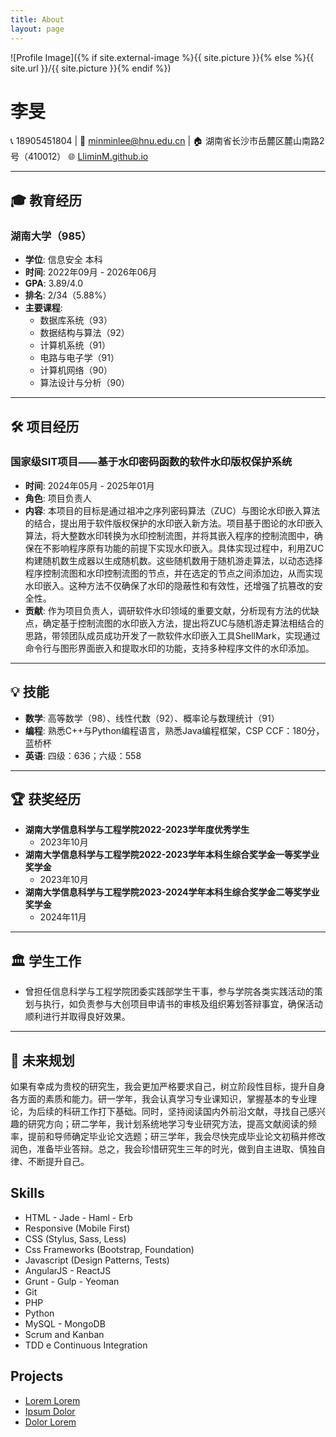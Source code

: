 ```yaml
---
title: About
layout: page
---
```

![Profile Image]({% if site.external-image %}{{ site.picture }}{% else %}{{ site.url }}/{{ site.picture }}{% endif %})


# 李旻

📞 18905451804 | 📧 minminlee@hnu.edu.cn | 🏠 湖南省长沙市岳麓区麓山南路2号（410012） 
🌐 [LliminM.github.io](https://LliminM.github.io)

---

## 🎓 教育经历

### 湖南大学（985）
- **学位**: 信息安全 本科
- **时间**: 2022年09月 - 2026年06月
- **GPA**: 3.89/4.0
- **排名**: 2/34（5.88%）
- **主要课程**: 
  - 数据库系统（93）
  - 数据结构与算法（92）
  - 计算机系统（91）
  - 电路与电子学（91）
  - 计算机网络（90）
  - 算法设计与分析（90）

---

## 🛠️ 项目经历

### 国家级SIT项目⸺基于水印密码函数的软件水印版权保护系统
- **时间**: 2024年05月 - 2025年01月
- **角色**: 项目负责人
- **内容**: 
  本项目的目标是通过祖冲之序列密码算法（ZUC）与图论水印嵌入算法的结合，提出用于软件版权保护的水印嵌入新方法。项目基于图论的水印嵌入算法，将大整数水印转换为水印控制流图，并将其嵌入程序的控制流图中，确保在不影响程序原有功能的前提下实现水印嵌入。具体实现过程中，利用ZUC构建随机数生成器以生成随机数。这些随机数用于随机游走算法，以动态选择程序控制流图和水印控制流图的节点，并在选定的节点之间添加边，从而实现水印嵌入。这种方法不仅确保了水印的隐蔽性和有效性，还增强了抗篡改的安全性。
- **贡献**: 
  作为项目负责人，调研软件水印领域的重要文献，分析现有方法的优缺点，确定基于控制流图的水印嵌入方法，提出将ZUC与随机游走算法相结合的思路，带领团队成员成功开发了一款软件水印嵌入工具ShellMark，实现通过命令行与图形界面嵌入和提取水印的功能，支持多种程序文件的水印添加。

---

## 💡 技能

- **数学**: 高等数学（98）、线性代数（92）、概率论与数理统计（91）
- **编程**: 熟悉C++与Python编程语言，熟悉Java编程框架，CSP CCF：180分，蓝桥杯
- **英语**: 四级：636；六级：558

---

## 🏆 获奖经历

- **湖南大学信息科学与工程学院2022-2023学年度优秀学生**
  - 2023年10月
- **湖南大学信息科学与工程学院2022-2023学年本科生综合奖学金一等奖学业奖学金**
  - 2023年10月
- **湖南大学信息科学与工程学院2023-2024学年本科生综合奖学金二等奖学业奖学金**
  - 2024年11月

---

## 🏛️ 学生工作

- 曾担任信息科学与工程学院团委实践部学生干事，参与学院各类实践活动的策划与执行，如负责参与大创项目申请书的审核及组织筹划答辩事宜，确保活动顺利进行并取得良好效果。

---

## 🎯 未来规划

如果有幸成为贵校的研究生，我会更加严格要求自己，树立阶段性目标，提升自身各方面的素质和能力。研一学年，我会认真学习专业课知识，掌握基本的专业理论，为后续的科研工作打下基础。同时，坚持阅读国内外前沿文献，寻找自己感兴趣的研究方向；研二学年，我计划系统地学习专业研究方法，提高文献阅读的频率，提前和导师确定毕业论文选题；研三学年，我会尽快完成毕业论文初稿并修改润色，准备毕业答辩。总之，我会珍惜研究生三年的时光，做到自主进取、慎独自律、不断提升自己。

<h2>Skills</h2>

<ul class="skill-list">
	<li>HTML - Jade - Haml - Erb</li>
	<li>Responsive (Mobile First)</li>
	<li>CSS (Stylus, Sass, Less)</li>
	<li>Css Frameworks (Bootstrap, Foundation)</li>
	<li>Javascript (Design Patterns, Tests)</li>
	<li>AngularJS - ReactJS</li>
	<li>Grunt - Gulp - Yeoman</li>
	<li>Git</li>
	<li>PHP</li>
	<li>Python</li>
	<li>MySQL - MongoDB</li>
	<li>Scrum and Kanban</li>
	<li>TDD e Continuous Integration</li>
</ul>

<h2>Projects</h2>

<ul>
	<li><a href="https://github.com/">Lorem Lorem</a></li>
	<li><a href="https://github.com/">Ipsum Dolor</a></li>
	<li><a href="https://github.com/">Dolor Lorem</a></li>
</ul>